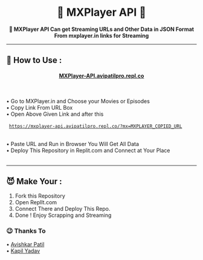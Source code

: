 <h1 align="center">💞 MXPlayer API 🎵</h1>

<p align="center">
<b>🍻 MXPlayer API Can get Streaming URLs and Other Data in JSON Format From mxplayer.in links for Streaming</b>
</p>

***

## 👑 How to Use :

<h4 align="center"> <a href="https://mxplayer-api.avipatilpro.repl.co">MXPlayer-API.avipatilpro.repl.co</a></h4><br>

• Go to MXPlayer.in and Choose your Movies or Episodes <br>
• Copy Link From URL Box <br>
• Open Above Given Link and after this <br><br>
  <code> https://mxplayer-api.avipatilpro.repl.co/?mx=MXPLAYER_COPIED_URL</code><br><br>
 
• Paste URL and Run in Browser You Will Get All Data <br>
• Deploy This Repository in Replit.com and Connect at Your Place<br><br>

***


## 😈 Make Your :

1. Fork this Repository
2. Open ReplIt.com
3. Connect There and Deploy This Repo.
4. Done ! Enjoy Scrapping and Streaming

### 😉 Thanks To
• <a href="https://github.com/avipatilpro">Avishkar Patil</a><br>
• <a href="https://github.com/KapilYadav-dev">Kapil Yadav</a>



